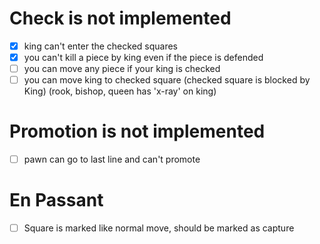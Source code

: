# Check is not implemented

- [x] king can't enter the checked squares
- [x] you can't kill a piece by king even if the piece is defended
- [ ] you can move any piece if your king is checked
- [ ] you can move king to checked square (checked square is blocked by King) (rook, bishop, queen has 'x-ray' on king)

# Promotion is not implemented

- [ ] pawn can go to last line and can't promote

# En Passant

- [ ] Square is marked like normal move, should be marked as capture
